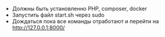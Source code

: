 - Должны быть установленно PHP, composer, docker
- Запустить файл start.sh через sudo
- Дождаться пока все команды отработают и перейти на http://127.0.0.1:8000/
